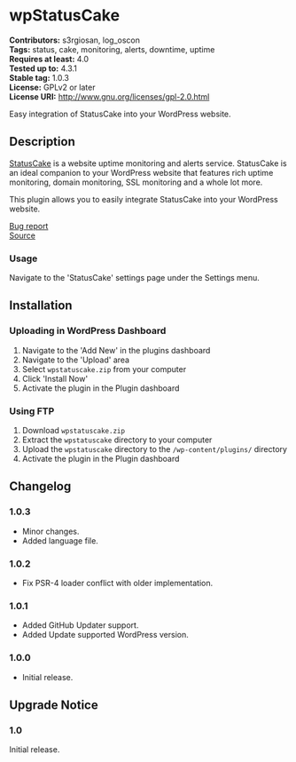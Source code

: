 # wpStatusCake #
**Contributors:** s3rgiosan, log_oscon    
**Tags:** status, cake, monitoring, alerts, downtime, uptime    
**Requires at least:** 4.0    
**Tested up to:** 4.3.1    
**Stable tag:** 1.0.3    
**License:** GPLv2 or later    
**License URI:** http://www.gnu.org/licenses/gpl-2.0.html    

Easy integration of StatusCake into your WordPress website.  

## Description ##

[StatusCake](https://www.statuscake.com) is a website uptime monitoring and alerts service. StatusCake is an ideal companion to your WordPress website that features rich uptime monitoring, domain monitoring, SSL monitoring and a whole lot more.  

This plugin allows you to easily integrate StatusCake into your WordPress website.  

[Bug report](https://github.com/log-oscon/wpstatuscake/issues)  
[Source](https://github.com/log-oscon/wpstatuscake)  

### Usage ###

Navigate to the 'StatusCake' settings page under the Settings menu.  

## Installation ##

### Uploading in WordPress Dashboard ###

1. Navigate to the 'Add New' in the plugins dashboard
2. Navigate to the 'Upload' area
3. Select `wpstatuscake.zip` from your computer
4. Click 'Install Now'
5. Activate the plugin in the Plugin dashboard

### Using FTP ###

1. Download `wpstatuscake.zip`
2. Extract the `wpstatuscake` directory to your computer
3. Upload the `wpstatuscake` directory to the `/wp-content/plugins/` directory
4. Activate the plugin in the Plugin dashboard

## Changelog ##

### 1.0.3 ###
* Minor changes.  
* Added language file. 

### 1.0.2 ###
* Fix PSR-4 loader conflict with older implementation.  

### 1.0.1 ###
* Added GitHub Updater support.  
* Added Update supported WordPress version.  

### 1.0.0 ###
* Initial release.  

## Upgrade Notice ##

### 1.0 ###
Initial release.  
